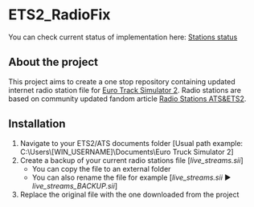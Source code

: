 # ETS2_RadioFix

You can check current status of implementation here: [Stations status](STATIONS.md)

## About the project

This project aims to create a one stop repository containing updated internet radio station file for [Euro Track Simulator 2](https://eurotrucksimulator2.com/). Radio stations are based on community updated fandom article [Radio Stations ATS&ETS2](https://truck-simulator.fandom.com/wiki/Radio_Stations).

## Installation

1. Navigate to your ETS2/ATS documents folder \[Usual path example: C:\Users\\[WIN_USERNAME]\Documents\Euro Truck Simulator 2\]
2. Create a backup of your current radio stations file \[*live_streams.sii*\]
    * You can copy the file to an external folder
    * You can also rename the file for example \[*live_streams.sii* :arrow_forward: *live_streams_BACKUP.sii*\]
3. Replace the original file with the one downloaded from the project
